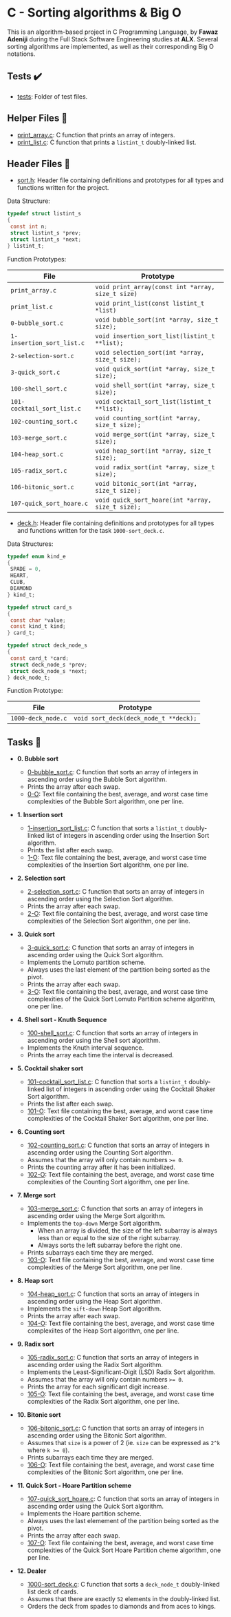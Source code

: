 # C - Sorting algorithms & Big O

This is an algorithm-based project in C Programming Language, by **Fawaz Adeniji** during the Full Stack Software Engineering studies at **ALX**. Several sorting algorithms are implemented, as well as their corresponding Big O notations.

## Tests :heavy_check_mark:

- [tests](./tests): Folder of test files.

## Helper Files :raised_hands:

- [print_array.c](./print_array.c): C function that prints an array of integers.
- [print_list.c](./print_list.c): C function that prints a `listint_t` doubly-linked list.

## Header Files :file_folder:

- [sort.h](./sort.h): Header file containing definitions and prototypes for all types and functions written for the project.

Data Structure:

```c
typedef struct listint_s
{
 const int n;
 struct listint_s *prev;
 struct listint_s *next;
} listint_t;
```

Function Prototypes:

| File                       | Prototype                                         |
| -------------------------- | ------------------------------------------------- |
| `print_array.c`            | `void print_array(const int *array, size_t size)` |
| `print_list.c`             | `void print_list(const listint_t *list)`          |
| `0-bubble_sort.c`          | `void bubble_sort(int *array, size_t size);`      |
| `1-insertion_sort_list.c`  | `void insertion_sort_list(listint_t **list);`     |
| `2-selection-sort.c`       | `void selection_sort(int *array, size_t size);`   |
| `3-quick_sort.c`           | `void quick_sort(int *array, size_t size);`       |
| `100-shell_sort.c`         | `void shell_sort(int *array, size_t size);`       |
| `101-cocktail_sort_list.c` | `void cocktail_sort_list(listint_t **list);`      |
| `102-counting_sort.c`      | `void counting_sort(int *array, size_t size);`    |
| `103-merge_sort.c`         | `void merge_sort(int *array, size_t size);`       |
| `104-heap_sort.c`          | `void heap_sort(int *array, size_t size);`        |
| `105-radix_sort.c`         | `void radix_sort(int *array, size_t size);`       |
| `106-bitonic_sort.c`       | `void bitonic_sort(int *array, size_t size);`     |
| `107-quick_sort_hoare.c`   | `void quick_sort_hoare(int *array, size_t size);` |

- [deck.h](./deck.h): Header file containing definitions and prototypes for all types and functions written for the task `1000-sort_deck.c`.

Data Structures:

```c
typedef enum kind_e
{
 SPADE = 0,
 HEART,
 CLUB,
 DIAMOND
} kind_t;

typedef struct card_s
{
 const char *value;
 const kind_t kind;
} card_t;

typedef struct deck_node_s
{
 const card_t *card;
 struct deck_node_s *prev;
 struct deck_node_s *next;
} deck_node_t;
```

Function Prototype:

| File               | Prototype                             |
| ------------------ | ------------------------------------- |
| `1000-deck_node.c` | `void sort_deck(deck_node_t **deck);` |

## Tasks :page_with_curl:

- **0. Bubble sort**

  - [0-bubble_sort.c](./0-bubble_sort.c): C function that sorts an array of integers in ascending order using the Bubble Sort algorithm.
  - Prints the array after each swap.
  - [0-O](./0-O): Text file containing the best, average, and worst case time complexities of the Bubble Sort algorithm, one per line.

- **1. Insertion sort**

  - [1-insertion_sort_list.c](./1-insertion_sort_list.c): C function that sorts a `listint_t` doubly-linked list of integers in ascending order using the
    Insertion Sort algorithm.
  - Prints the list after each swap.
  - [1-O](./1-O): Text file containing the best, average, and worst case time complexities of the Insertion Sort algorithm, one per line.

- **2. Selection sort**

  - [2-selection_sort.c](./2-selection_sort.c): C function that sorts an array of integers in ascending order using the Selection Sort algorithm.
  - Prints the array after each swap.
  - [2-O](./2-O): Text file containing the best, average, and worst case time complexities of the Selection Sort algorithm, one per line.

- **3. Quick sort**

  - [3-quick_sort.c](./3-quick_sort.c): C function that sorts an array of integers in ascending order using the Quick Sort algorithm.
  - Implements the Lomuto partition scheme.
  - Always uses the last element of the partition being sorted as the pivot.
  - Prints the array after each swap.
  - [3-O](./3-O): Text file containing the best, average, and worst case time complexities of the Quick Sort Lomuto Partition scheme algorithm, one per line.

- **4. Shell sort - Knuth Sequence**

  - [100-shell_sort.c](./100-shell_sort.c): C function that sorts an array of integers in ascending order using the Shell sort algorithm.
  - Implements the Knuth interval sequence.
  - Prints the array each time the interval is decreased.

- **5. Cocktail shaker sort**

  - [101-cocktail_sort_list.c](./101-cocktail_sort_list.c): C function that sorts
    a `listint_t` doubly-linked list of integers in ascending order using the Cocktail Shaker Sort algorithm.
  - Prints the list after each swap.
  - [101-O](./101-O): Text file containing the best, average, and worst case time complexities of the Cocktail Shaker Sort algorithm, one per line.

- **6. Counting sort**

  - [102-counting_sort.c](./102-counting_sort.c): C function that sorts an array of integers in ascending order using the Counting Sort algorithm.
  - Assumes that the array will only contain numbers `>= 0`.
  - Prints the counting array after it has been initialized.
  - [102-O](./102-O): Text file containing the best, average, and worst case time complexities of the Counting Sort algorithm, one per line.

- **7. Merge sort**

  - [103-merge_sort.c](./103-merge_sort.c): C function that sorts an array of integers in ascending order using the Merge Sort algorithm.
  - Implements the `top-down` Merge Sort algorithm.
    - When an array is divided, the size of the left subarray is always less than or equal to the size of the right subarray.
    - Always sorts the left subarray before the right one.
  - Prints subarrays each time they are merged.
  - [103-O](./103-O): Text file containing the best, average, and worst case time complexities of the Merge Sort algorithm, one per line.

- **8. Heap sort**

  - [104-heap_sort.c](./104-heap_sort.c): C function that sorts an array of integers in ascending order using the Heap Sort algorithm.
  - Implements the `sift-down` Heap Sort algorithm.
  - Prints the array after each swap.
  - [104-O](./104-O): Text file containing the best, average, and worst case time complexiites of the Heap Sort algorithm, one per line.

- **9. Radix sort**

  - [105-radix_sort.c](./105-radix_sort.c): C function that sorts an array of integers in ascending order using the Radix Sort algorithm.
  - Implements the Least-Significant-Digit (LSD) Radix Sort algorithm.
  - Assumes that the array will only contain numbers `>= 0`.
  - Prints the array for each significant digit increase.
  - [105-O](./105-O): Text file containing the best, average, and worst case time complexities of the Radix Sort algorithm, one per line.

- **10. Bitonic sort**

  - [106-bitonic_sort.c](./106-bitonic_sort.c): C function that sorts an array of integers in ascending order using the Bitonic Sort algorithm.
  - Assumes that `size` is a power of 2 (ie. `size` can be expressed as `2^k` where `k >= 0`).
  - Prints subarrays each time they are merged.
  - [106-O](./106-O): Text file containing the best, average, and worst case time complexities of the Bitonic Sort algorithm, one per line.

- **11. Quick Sort - Hoare Partition scheme**

  - [107-quick_sort_hoare.c](./107-quick_sort_hoare.c): C function that sorts an array of integers in ascending order using the Quick Sort algorithm.
  - Implements the Hoare partition scheme.
  - Always uses the last elemement of the partition being sorted as the pivot.
  - Prints the array after each swap.
  - [107-O](./107-O): Text file containing the best, average, and worst case time complexities of the Quick Sort Hoare Partition cheme algorithm, one per line.

- **12. Dealer**
  - [1000-sort_deck.c](./1000-sort_deck.c): C function that sorts a `deck_node_t` doubly-linked list deck of cards.
  - Assumes that there are exactly `52` elements in the doubly-linked list.
  - Orders the deck from spades to diamonds and from aces to kings.
